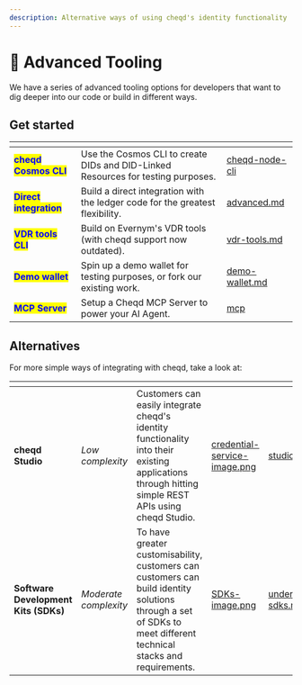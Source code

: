 ```yaml
---
description: Alternative ways of using cheqd's identity functionality
---
```


# 🌠 Advanced Tooling

We have a series of advanced tooling options for developers that want to dig deeper into our code or build in different ways.

## Get started

<table data-view="cards"><thead><tr><th></th><th></th><th data-hidden data-card-target data-type="content-ref"></th></tr></thead><tbody><tr><td><mark style="color:blue;"><strong>cheqd Cosmos CLI</strong></mark></td><td>Use the Cosmos CLI to create DIDs and DID-Linked Resources for testing purposes.</td><td><a href="cheqd-node-cli/">cheqd-node-cli</a></td></tr><tr><td><mark style="color:blue;"><strong>Direct integration</strong></mark></td><td>Build a direct integration with the ledger code for the greatest flexibility.</td><td><a href="advanced.md">advanced.md</a></td></tr><tr><td><mark style="color:blue;"><strong>VDR tools CLI</strong></mark></td><td>Build on Evernym's VDR tools (with cheqd support now outdated).</td><td><a href="vdr-tools.md">vdr-tools.md</a></td></tr><tr><td><mark style="color:blue;"><strong>Demo wallet</strong></mark></td><td>Spin up a demo wallet for testing purposes, or fork our existing work.</td><td><a href="demo-wallet.md">demo-wallet.md</a></td></tr><tr><td><mark style="color:blue;"><strong>MCP Server</strong></mark></td><td>Setup a Cheqd MCP Server to power your AI Agent.</td><td><a href="../ai-agents/build-trust-registry/mcp/">mcp</a></td></tr></tbody></table>

## Alternatives

For more simple ways of integrating with cheqd, take a look at:

<table data-card-size="large" data-view="cards"><thead><tr><th></th><th></th><th></th><th data-hidden data-card-cover data-type="files"></th><th data-hidden data-card-target data-type="content-ref"></th></tr></thead><tbody><tr><td><strong>cheqd Studio</strong></td><td><em>Low complexity</em></td><td>Customers can easily integrate cheqd's identity functionality into their existing applications through hitting simple REST APIs using cheqd Studio. </td><td><a href="../../.gitbook/assets/credential-service-image.png">credential-service-image.png</a></td><td><a href="../../getting-started/studio/">studio</a></td></tr><tr><td><strong>Software Development Kits (SDKs)</strong></td><td><em>Moderate complexity</em></td><td>To have greater customisability, customers can customers can build identity solutions through a set of SDKs to meet different technical stacks and requirements.</td><td><a href="../../.gitbook/assets/SDKs-image.png">SDKs-image.png</a></td><td><a href="../../sdk/understanding-sdks.md">understanding-sdks.md</a></td></tr></tbody></table>
